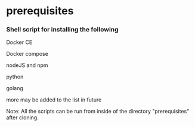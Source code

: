 # prerequisites


### Shell script for installing the following

Docker CE

Docker compose

nodeJS and npm

python

golang

more may be added to the list in future

Note: All the scripts can be run from inside of the directory "prerequisites" after cloning.
